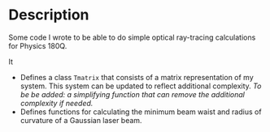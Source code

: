 # Description

Some code I wrote to be able to do simple optical ray-tracing calculations for Physics 180Q. 

It 
- Defines a class `Tmatrix` that consists of a matrix representation of my system. This system can be updated to reflect additional complexity. _To be be added: a simplifying function that can remove the additional complexity if needed._
- Defines functions for calculating the minimum beam waist and radius of curvature of a Gaussian laser beam.


